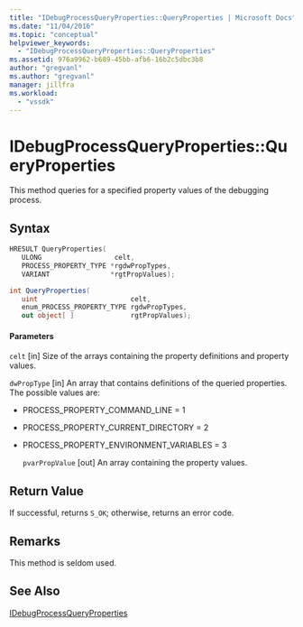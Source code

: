 ```yaml
---
title: "IDebugProcessQueryProperties::QueryProperties | Microsoft Docs"
ms.date: "11/04/2016"
ms.topic: "conceptual"
helpviewer_keywords:
  - "IDebugProcessQueryProperties::QueryProperties"
ms.assetid: 976a9962-b689-45bb-afb6-16b2c5dbc3b8
author: "gregvanl"
ms.author: "gregvanl"
manager: jillfra
ms.workload:
  - "vssdk"
---
```

# IDebugProcessQueryProperties::QueryProperties
This method queries for a specified property values of the debugging process.

## Syntax

```cpp
HRESULT QueryProperties(
   ULONG                  celt,
   PROCESS_PROPERTY_TYPE *rgdwPropTypes,
   VARIANT               *rgtPropValues);
```

```csharp
int QueryProperties(
   uint                       celt,
   enum_PROCESS_PROPERTY_TYPE rgdwPropTypes,
   out object[ ]              rgtPropValues);
```

#### Parameters
 `celt`
 [in] Size of the arrays containing the property definitions and property values.

 `dwPropType`
 [in] An array that contains definitions of the queried properties. The possible values are:

- PROCESS_PROPERTY_COMMAND_LINE = 1

- PROCESS_PROPERTY_CURRENT_DIRECTORY = 2

- PROCESS_PROPERTY_ENVIRONMENT_VARIABLES = 3

  `pvarPropValue`
  [out] An array containing the property values.

## Return Value
 If successful, returns `S_OK`; otherwise, returns an error code.

## Remarks
 This method is seldom used.

## See Also
 [IDebugProcessQueryProperties](../../../extensibility/debugger/reference/idebugprocessqueryproperties.md)
